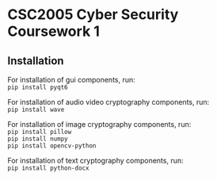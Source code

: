 # CSC2005 Cyber Security Coursework 1
## Installation
For installation of gui components, run: <br />
`pip install pyqt6`

For installation of audio video cryptography components, run: <br />
`pip install wave`

For installation of image cryptography components, run: <br />
`pip install pillow` <br />
`pip install numpy` <br />
`pip install opencv-python`

For installation of text cryptography components, run: <br />
`pip install python-docx`